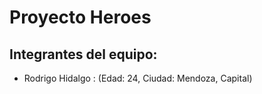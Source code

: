 # Proyecto Heroes

## Integrantes del equipo:
- Rodrigo Hidalgo : (Edad: 24, Ciudad: Mendoza, Capital)